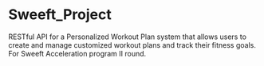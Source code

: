# Sweeft_Project
RESTful API for a Personalized Workout Plan system that allows users to create and manage customized workout plans and track their fitness goals. For Sweeft Acceleration program II round. 
